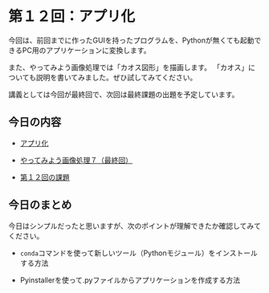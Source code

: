# 第１２回：アプリ化

今回は、前回までに作ったGUIを持ったプログラムを、Pythonが無くても起動できるPC用のアプリケーションに変換します。

また、やってみよう画像処理では「カオス図形」を描画します。
「カオス」についても説明を書いてみました。ぜひ試してみてください。

講義としては今回が最終回で、次回は最終課題の出題を予定しています。



## 今日の内容

- [アプリ化](app/)

- [やってみよう画像処理７（最終回）](try7/)

- [第１２回の課題](kadai/)



## 今日のまとめ

今日はシンプルだったと思いますが、次のポイントが理解できたか確認してみてください。

- `conda`コマンドを使って新しいツール（Pythonモジュール）をインストールする方法

- Pyinstallerを使って.pyファイルからアプリケーションを作成する方法
